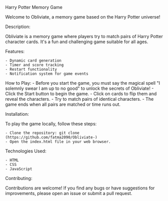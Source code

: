 Harry Potter Memory Game

Welcome to Obliviate, a memory game based on the Harry Potter universe!

Description:

Obliviate is a memory game where players try to match pairs of Harry Potter character cards. It's a fun and challenging game suitable for all ages.

Features:

    - Dynamic card generation
    - Timer and score tracking
    - Restart functionality
    - Notification system for game events

How to Play:
    - Before you start the game, you must say the magical spell "I solemnly swear I am up to no good" to unlock the secrets of Obliviate!
    - Click the Start button to begin the game.
    - Click on cards to flip them and reveal the characters.
    - Try to match pairs of identical characters.
    - The game ends when all pairs are matched or time runs out.

Installation:

To play the game locally, follow these steps:

    - Clone the repository: git clone (https://github.com/fatma2090/Obliviate-)
    - Open the index.html file in your web browser.

Technologies Used:

    - HTML
    - CSS
    - JavaScript

Contributing:

Contributions are welcome! If you find any bugs or have suggestions for improvements, please open an issue or submit a pull request.
